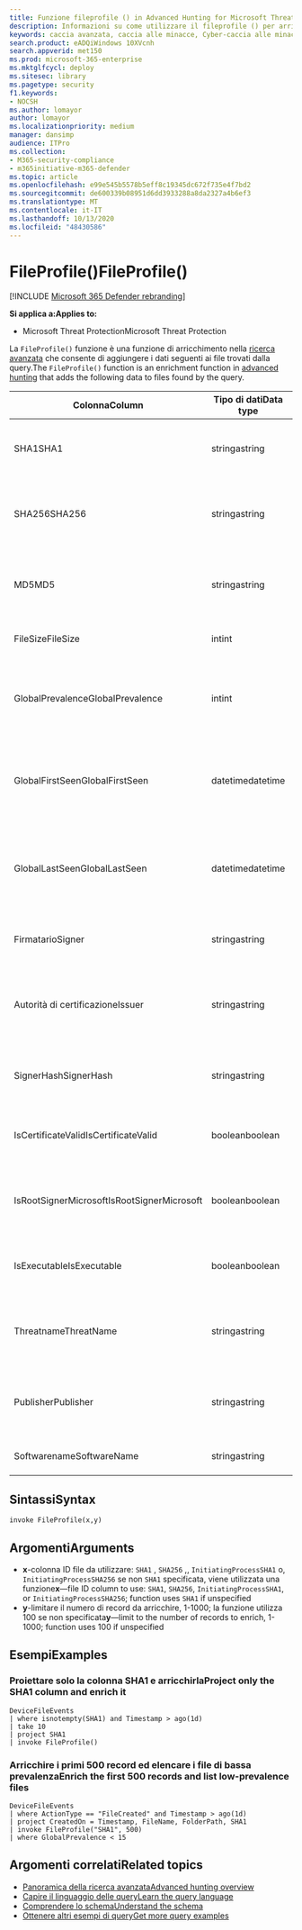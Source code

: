 ```yaml
---
title: Funzione fileprofile () in Advanced Hunting for Microsoft Threat Protection
description: Informazioni su come utilizzare il fileprofile () per arricchire i dati dei file nei risultati della query di ricerca avanzata
keywords: caccia avanzata, caccia alle minacce, Cyber-caccia alle minacce, Microsoft Threat Protection, Microsoft 365, MTP, M365, ricerca, query, telemetria, riferimento allo schema, kusto, fileprofile, profilo file, funzione, arricchimento
search.product: eADQiWindows 10XVcnh
search.appverid: met150
ms.prod: microsoft-365-enterprise
ms.mktglfcycl: deploy
ms.sitesec: library
ms.pagetype: security
f1.keywords:
- NOCSH
ms.author: lomayor
author: lomayor
ms.localizationpriority: medium
manager: dansimp
audience: ITPro
ms.collection:
- M365-security-compliance
- m365initiative-m365-defender
ms.topic: article
ms.openlocfilehash: e99e545b5578b5eff8c19345dc672f735e4f7bd2
ms.sourcegitcommit: de600339b08951d6dd3933288a8da2327a4b6ef3
ms.translationtype: MT
ms.contentlocale: it-IT
ms.lasthandoff: 10/13/2020
ms.locfileid: "48430586"
---
```

# <a name="fileprofile"></a><span data-ttu-id="45f3c-104">FileProfile()</span><span class="sxs-lookup"><span data-stu-id="45f3c-104">FileProfile()</span></span>

[!INCLUDE [Microsoft 365 Defender rebranding](../includes/microsoft-defender.md)]


<span data-ttu-id="45f3c-105">**Si applica a:**</span><span class="sxs-lookup"><span data-stu-id="45f3c-105">**Applies to:**</span></span>
- <span data-ttu-id="45f3c-106">Microsoft Threat Protection</span><span class="sxs-lookup"><span data-stu-id="45f3c-106">Microsoft Threat Protection</span></span>

<span data-ttu-id="45f3c-107">La `FileProfile()` funzione è una funzione di arricchimento nella [ricerca avanzata](advanced-hunting-overview.md) che consente di aggiungere i dati seguenti ai file trovati dalla query.</span><span class="sxs-lookup"><span data-stu-id="45f3c-107">The `FileProfile()` function is an enrichment function in [advanced hunting](advanced-hunting-overview.md) that adds the following data to files found by the query.</span></span>

| <span data-ttu-id="45f3c-108">Colonna</span><span class="sxs-lookup"><span data-stu-id="45f3c-108">Column</span></span> | <span data-ttu-id="45f3c-109">Tipo di dati</span><span class="sxs-lookup"><span data-stu-id="45f3c-109">Data type</span></span> | <span data-ttu-id="45f3c-110">Descrizione</span><span class="sxs-lookup"><span data-stu-id="45f3c-110">Description</span></span> |
|------------|-------------|-------------|
| <span data-ttu-id="45f3c-111">SHA1</span><span class="sxs-lookup"><span data-stu-id="45f3c-111">SHA1</span></span> | <span data-ttu-id="45f3c-112">stringa</span><span class="sxs-lookup"><span data-stu-id="45f3c-112">string</span></span> | <span data-ttu-id="45f3c-113">SHA-1 del file a cui è stata applicata l'azione registrata</span><span class="sxs-lookup"><span data-stu-id="45f3c-113">SHA-1 of the file that the recorded action was applied to</span></span> |
| <span data-ttu-id="45f3c-114">SHA256</span><span class="sxs-lookup"><span data-stu-id="45f3c-114">SHA256</span></span> | <span data-ttu-id="45f3c-115">stringa</span><span class="sxs-lookup"><span data-stu-id="45f3c-115">string</span></span> | <span data-ttu-id="45f3c-116">SHA-256 del file a cui è stata applicata l'azione registrata</span><span class="sxs-lookup"><span data-stu-id="45f3c-116">SHA-256 of the file that the recorded action was applied to</span></span> |
| <span data-ttu-id="45f3c-117">MD5</span><span class="sxs-lookup"><span data-stu-id="45f3c-117">MD5</span></span> | <span data-ttu-id="45f3c-118">stringa</span><span class="sxs-lookup"><span data-stu-id="45f3c-118">string</span></span> | <span data-ttu-id="45f3c-119">Hash MD5 del file a cui è stata applicata l'azione registrata</span><span class="sxs-lookup"><span data-stu-id="45f3c-119">MD5 hash of the file that the recorded action was applied to</span></span> |
| <span data-ttu-id="45f3c-120">FileSize</span><span class="sxs-lookup"><span data-stu-id="45f3c-120">FileSize</span></span> | <span data-ttu-id="45f3c-121">int</span><span class="sxs-lookup"><span data-stu-id="45f3c-121">int</span></span> | <span data-ttu-id="45f3c-122">Dimensione del file in byte</span><span class="sxs-lookup"><span data-stu-id="45f3c-122">Size of the file in bytes</span></span> |
| <span data-ttu-id="45f3c-123">GlobalPrevalence</span><span class="sxs-lookup"><span data-stu-id="45f3c-123">GlobalPrevalence</span></span> | <span data-ttu-id="45f3c-124">int</span><span class="sxs-lookup"><span data-stu-id="45f3c-124">int</span></span> | <span data-ttu-id="45f3c-125">Numero di istanze dell'entità osservate da Microsoft a livello globale</span><span class="sxs-lookup"><span data-stu-id="45f3c-125">Number of instances of the entity observed by Microsoft globally</span></span> |
| <span data-ttu-id="45f3c-126">GlobalFirstSeen</span><span class="sxs-lookup"><span data-stu-id="45f3c-126">GlobalFirstSeen</span></span> | <span data-ttu-id="45f3c-127">datetime</span><span class="sxs-lookup"><span data-stu-id="45f3c-127">datetime</span></span> | <span data-ttu-id="45f3c-128">Data e ora in cui l'entità è stata osservata per la prima volta da Microsoft globalmente</span><span class="sxs-lookup"><span data-stu-id="45f3c-128">Date and time when the entity was first observed by Microsoft globally</span></span> |
| <span data-ttu-id="45f3c-129">GlobalLastSeen</span><span class="sxs-lookup"><span data-stu-id="45f3c-129">GlobalLastSeen</span></span> | <span data-ttu-id="45f3c-130">datetime</span><span class="sxs-lookup"><span data-stu-id="45f3c-130">datetime</span></span> | <span data-ttu-id="45f3c-131">Data e ora in cui l'entità è stata osservata per l'ultima volta da Microsoft globalmente</span><span class="sxs-lookup"><span data-stu-id="45f3c-131">Date and time when the entity was last observed by Microsoft globally</span></span> |
| <span data-ttu-id="45f3c-132">Firmatario</span><span class="sxs-lookup"><span data-stu-id="45f3c-132">Signer</span></span> | <span data-ttu-id="45f3c-133">stringa</span><span class="sxs-lookup"><span data-stu-id="45f3c-133">string</span></span> | <span data-ttu-id="45f3c-134">Informazioni sul firmatario del file</span><span class="sxs-lookup"><span data-stu-id="45f3c-134">Information about the signer of the file</span></span> |
| <span data-ttu-id="45f3c-135">Autorità di certificazione</span><span class="sxs-lookup"><span data-stu-id="45f3c-135">Issuer</span></span> | <span data-ttu-id="45f3c-136">stringa</span><span class="sxs-lookup"><span data-stu-id="45f3c-136">string</span></span> | <span data-ttu-id="45f3c-137">Informazioni sull'autorità di certificazione (CA) di emissione</span><span class="sxs-lookup"><span data-stu-id="45f3c-137">Information about the issuing certificate authority (CA)</span></span> |
| <span data-ttu-id="45f3c-138">SignerHash</span><span class="sxs-lookup"><span data-stu-id="45f3c-138">SignerHash</span></span> | <span data-ttu-id="45f3c-139">stringa</span><span class="sxs-lookup"><span data-stu-id="45f3c-139">string</span></span> | <span data-ttu-id="45f3c-140">Valore hash univoco che identifica il firmatario</span><span class="sxs-lookup"><span data-stu-id="45f3c-140">Unique hash value identifying the signer</span></span> |
| <span data-ttu-id="45f3c-141">IsCertificateValid</span><span class="sxs-lookup"><span data-stu-id="45f3c-141">IsCertificateValid</span></span> | <span data-ttu-id="45f3c-142">boolean</span><span class="sxs-lookup"><span data-stu-id="45f3c-142">boolean</span></span> | <span data-ttu-id="45f3c-143">Se il certificato utilizzato per firmare il file è valido</span><span class="sxs-lookup"><span data-stu-id="45f3c-143">Whether the certificate used to sign the file is valid</span></span> |
| <span data-ttu-id="45f3c-144">IsRootSignerMicrosoft</span><span class="sxs-lookup"><span data-stu-id="45f3c-144">IsRootSignerMicrosoft</span></span> | <span data-ttu-id="45f3c-145">boolean</span><span class="sxs-lookup"><span data-stu-id="45f3c-145">boolean</span></span> | <span data-ttu-id="45f3c-146">Indica se il firmatario del certificato radice è Microsoft</span><span class="sxs-lookup"><span data-stu-id="45f3c-146">Indicates whether the signer of the root certificate is Microsoft</span></span> |
| <span data-ttu-id="45f3c-147">IsExecutable</span><span class="sxs-lookup"><span data-stu-id="45f3c-147">IsExecutable</span></span> | <span data-ttu-id="45f3c-148">boolean</span><span class="sxs-lookup"><span data-stu-id="45f3c-148">boolean</span></span> | <span data-ttu-id="45f3c-149">Se il file è un file eseguibile (PE) portatile</span><span class="sxs-lookup"><span data-stu-id="45f3c-149">Whether the file is a Portable Executable (PE) file</span></span> |
| <span data-ttu-id="45f3c-150">Threatname</span><span class="sxs-lookup"><span data-stu-id="45f3c-150">ThreatName</span></span> | <span data-ttu-id="45f3c-151">stringa</span><span class="sxs-lookup"><span data-stu-id="45f3c-151">string</span></span> | <span data-ttu-id="45f3c-152">Nome del rilevamento per qualsiasi malware o altre minacce trovate</span><span class="sxs-lookup"><span data-stu-id="45f3c-152">Detection name for any malware or other threats found</span></span> |
| <span data-ttu-id="45f3c-153">Publisher</span><span class="sxs-lookup"><span data-stu-id="45f3c-153">Publisher</span></span> | <span data-ttu-id="45f3c-154">stringa</span><span class="sxs-lookup"><span data-stu-id="45f3c-154">string</span></span> | <span data-ttu-id="45f3c-155">Nome dell'organizzazione che ha pubblicato il file</span><span class="sxs-lookup"><span data-stu-id="45f3c-155">Name of the organization that published the file</span></span> |
| <span data-ttu-id="45f3c-156">Softwarename</span><span class="sxs-lookup"><span data-stu-id="45f3c-156">SoftwareName</span></span> | <span data-ttu-id="45f3c-157">stringa</span><span class="sxs-lookup"><span data-stu-id="45f3c-157">string</span></span> | <span data-ttu-id="45f3c-158">Nome del prodotto software</span><span class="sxs-lookup"><span data-stu-id="45f3c-158">Name of the software product</span></span> |

## <a name="syntax"></a><span data-ttu-id="45f3c-159">Sintassi</span><span class="sxs-lookup"><span data-stu-id="45f3c-159">Syntax</span></span>

```kusto
invoke FileProfile(x,y)
```

## <a name="arguments"></a><span data-ttu-id="45f3c-160">Argomenti</span><span class="sxs-lookup"><span data-stu-id="45f3c-160">Arguments</span></span>

- <span data-ttu-id="45f3c-161">**x**-colonna ID file da utilizzare: `SHA1` , `SHA256` ,, `InitiatingProcessSHA1` o, `InitiatingProcessSHA256` se non `SHA1` specificata, viene utilizzata una funzione</span><span class="sxs-lookup"><span data-stu-id="45f3c-161">**x**—file ID column to use: `SHA1`, `SHA256`, `InitiatingProcessSHA1`, or `InitiatingProcessSHA256`; function uses `SHA1` if unspecified</span></span>
- <span data-ttu-id="45f3c-162">**y**-limitare il numero di record da arricchire, 1-1000; la funzione utilizza 100 se non specificata</span><span class="sxs-lookup"><span data-stu-id="45f3c-162">**y**—limit to the number of records to enrich, 1-1000; function uses 100 if unspecified</span></span>

## <a name="examples"></a><span data-ttu-id="45f3c-163">Esempi</span><span class="sxs-lookup"><span data-stu-id="45f3c-163">Examples</span></span>

### <a name="project-only-the-sha1-column-and-enrich-it"></a><span data-ttu-id="45f3c-164">Proiettare solo la colonna SHA1 e arricchirla</span><span class="sxs-lookup"><span data-stu-id="45f3c-164">Project only the SHA1 column and enrich it</span></span>

```kusto
DeviceFileEvents
| where isnotempty(SHA1) and Timestamp > ago(1d)
| take 10
| project SHA1
| invoke FileProfile()
```

### <a name="enrich-the-first-500-records-and-list-low-prevalence-files"></a><span data-ttu-id="45f3c-165">Arricchire i primi 500 record ed elencare i file di bassa prevalenza</span><span class="sxs-lookup"><span data-stu-id="45f3c-165">Enrich the first 500 records and list low-prevalence files</span></span>

```kusto
DeviceFileEvents
| where ActionType == "FileCreated" and Timestamp > ago(1d)
| project CreatedOn = Timestamp, FileName, FolderPath, SHA1
| invoke FileProfile("SHA1", 500) 
| where GlobalPrevalence < 15
```

## <a name="related-topics"></a><span data-ttu-id="45f3c-166">Argomenti correlati</span><span class="sxs-lookup"><span data-stu-id="45f3c-166">Related topics</span></span>
- [<span data-ttu-id="45f3c-167">Panoramica della ricerca avanzata</span><span class="sxs-lookup"><span data-stu-id="45f3c-167">Advanced hunting overview</span></span>](advanced-hunting-overview.md)
- [<span data-ttu-id="45f3c-168">Capire il linguaggio delle query</span><span class="sxs-lookup"><span data-stu-id="45f3c-168">Learn the query language</span></span>](advanced-hunting-query-language.md)
- [<span data-ttu-id="45f3c-169">Comprendere lo schema</span><span class="sxs-lookup"><span data-stu-id="45f3c-169">Understand the schema</span></span>](advanced-hunting-schema-tables.md)
- [<span data-ttu-id="45f3c-170">Ottenere altri esempi di query</span><span class="sxs-lookup"><span data-stu-id="45f3c-170">Get more query examples</span></span>](advanced-hunting-shared-queries.md)
